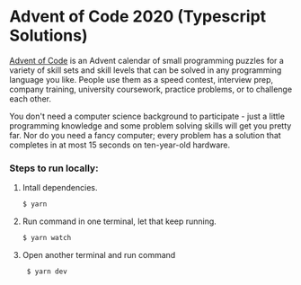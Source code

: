 # Advent of Code 2020 (Typescript Solutions)
[Advent of Code](https://adventofcode.com/) is an Advent calendar of small programming puzzles for a variety of skill sets and skill levels that can be solved in any programming language you like. People use them as a speed contest, interview prep, company training, university coursework, practice problems, or to challenge each other.

You don't need a computer science background to participate - just a little programming knowledge and some problem solving skills will get you pretty far. Nor do you need a fancy computer; every problem has a solution that completes in at most 15 seconds on ten-year-old hardware.

### Steps to run locally:
1. Intall dependencies.
    ```sh
    $ yarn
    ```
2. Run command in one terminal, let that keep running.
    ```sh
    $ yarn watch
    ```
3. Open another terminal and run command
   ```sh
    $ yarn dev
    ```